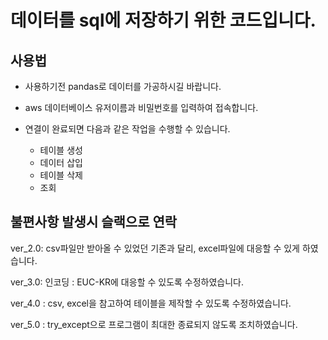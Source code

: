 # 데이터를 sql에 저장하기 위한 코드입니다.

## 사용법
- 사용하기전 pandas로 데이터를 가공하시길 바랍니다.

- aws 데이터베이스 유저이름과 비밀번호를 입력하여 접속합니다.
- 연결이 완료되면 다음과 같은 작업을 수행할 수 있습니다.
  - 테이블 생성
  - 데이터 삽입
  - 테이블 삭제
  - 조회
  
## 불편사항 발생시 슬랙으로 연락

ver_2.0: csv파일만 받아올 수 있었던 기존과 달리, excel파일에 대응할 수 있게 하였습니다.

ver_3.0: 인코딩 : EUC-KR에 대응할 수 있도록 수정하였습니다.

ver_4.0 : csv, excel을 참고하여 테이블을 제작할 수 있도록 수정하였습니다.

ver_5.0 : try_except으로 프로그램이 최대한 종료되지 않도록 조치하였습니다.



